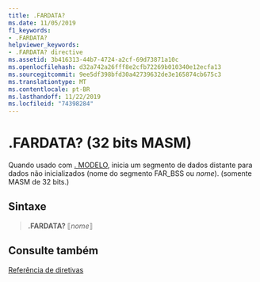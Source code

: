 ```yaml
---
title: .FARDATA?
ms.date: 11/05/2019
f1_keywords:
- .FARDATA?
helpviewer_keywords:
- .FARDATA? directive
ms.assetid: 3b416313-44b7-4724-a2cf-69d73871a10c
ms.openlocfilehash: d32a742a26fff8e2cfb72269b010340e12ecfa13
ms.sourcegitcommit: 9ee5df398bfd30a42739632de3e165874cb675c3
ms.translationtype: MT
ms.contentlocale: pt-BR
ms.lasthandoff: 11/22/2019
ms.locfileid: "74398284"
---
```

# <a name="fardata-32-bit-masm"></a>.FARDATA? (32 bits MASM)

Quando usado com [. MODELO](../../assembler/masm/dot-model.md), inicia um segmento de dados distante para dados não inicializados (nome do segmento FAR_BSS ou *nome*). (somente MASM de 32 bits.)

## <a name="syntax"></a>Sintaxe

> **.FARDATA?** ⟦*nome*⟧

## <a name="see-also"></a>Consulte também

[Referência de diretivas](directives-reference.md)
